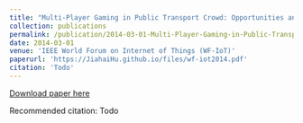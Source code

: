 ```yaml
---
title: "Multi-Player Gaming in Public Transport Crowd: Opportunities and Challenges"
collection: publications
permalink: /publication/2014-03-01-Multi-Player-Gaming-in-Public-Transport-Crowd
date: 2014-03-01
venue: 'IEEE World Forum on Internet of Things (WF-IoT)'
paperurl: 'https://JiahaiHu.github.io/files/wf-iot2014.pdf'
citation: 'Todo'
---
```


<a href='https://JiahaiHu.github.io/files/wf-iot2014.pdf'>Download paper here</a>

Recommended citation: Todo